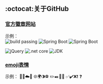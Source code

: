 ## :octocat:关于GitHub

### [官方徽章网站](http://shields.io/)
示例：  
![build passing](https://img.shields.io/badge/build-passing-brightgreen.svg)
![Spring Boot](https://img.shields.io/badge/Spring%20Boot-1.5.13-brightgreen.svg)
![Spring Boot](https://img.shields.io/badge/Spring%20Boot-2.1.0-brightgreen.svg)

![jQuery](https://img.shields.io/badge/jQuery-1.10.2-orange.svg)
![.net core](https://img.shields.io/badge/.NetCore-2.0-blue.svg)
![JDK](https://img.shields.io/badge/JDK-1.8-blue.svg)

### [emoji表情](https://www.cnblogs.com/takeurhand/p/6940135.html)
示例：
💭💬☁️🎲
🌐🌍🌗⚽ 
✏️✒️📐📕 
✅✔️❌❗ ❓


